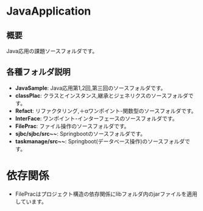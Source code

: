 # JavaApplication

## 概要

Java応用の課題ソースフォルダです。

## 各種フォルダ説明

- **JavaSample**: Java応用第1,2回,第三回のソースフォルダです。
- **classPlac**: クラスとインスタンス,継承とジェネリクスのソースフォルダです。
- **Refact**: リファクタリング,＋αワンポイント-関数型のソースフォルダです。
- **InterFace**: ワンポイント-インターフェースのソースフォルダです。
- **FilePrac**: ファイル操作のソースフォルダです。
- **sjbc/sjbc/src~~**: Springbootのソースフォルダです。
- **taskmanage/src~~**: Springboot(データべース操作)のソースフォルダです。

# 依存関係
- FilePracはプロジェクト構造の依存関係にlibフォルダ内のjarファイルを適用しています。